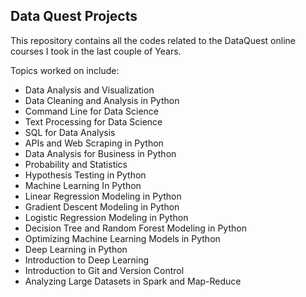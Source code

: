 ## Data Quest Projects

This repository contains all the codes related to the DataQuest online courses I took in the last couple of Years. 

Topics worked on include:

- Data Analysis and Visualization
- Data Cleaning and Analysis in Python
- Command Line for Data Science
- Text Processing for Data Science
- SQL for Data Analysis
- APIs and Web Scraping in Python
- Data Analysis for Business in Python
- Probability and Statistics
- Hypothesis Testing in Python
- Machine Learning In Python
- Linear Regression Modeling in Python
- Gradient Descent Modeling in Python
- Logistic Regression Modeling in Python
- Decision Tree and Random Forest Modeling in Python
- Optimizing Machine Learning Models in Python
- Deep Learning in Python
- Introduction to Deep Learning
- Introduction to Git and Version Control
- Analyzing Large Datasets in Spark and Map-Reduce

